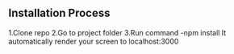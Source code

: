 ## Installation Process
1.Clone  repo
2.Go to project folder 
3.Run command -npm install
  It automatically render your screen to localhost:3000
  